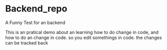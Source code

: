 # Backend_repo
A Funny Test for an backend

This is an pratical demo about an learning how to do change in code, and how to do an change in code. so you edit somethings in code. the changes can be tracked back 
